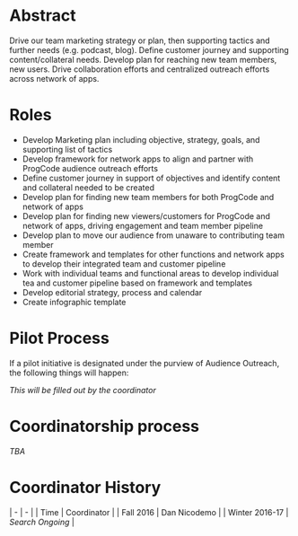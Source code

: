# Abstract

Drive our team marketing strategy or plan, then supporting tactics and further needs (e.g. podcast, blog). Define customer journey and supporting content/collateral needs. Develop plan for reaching new team members, new users. Drive collaboration efforts and centralized outreach efforts across network of apps.

# Roles

* Develop Marketing plan including objective, strategy, goals, and supporting list of tactics
* Develop framework for network apps to align and partner with ProgCode audience outreach efforts
* Define customer journey in support of objectives and identify content and collateral needed to be created
* Develop plan for finding new team members for both ProgCode and network of apps
* Develop plan for finding new viewers/customers for ProgCode and network of apps, driving engagement and team member pipeline
* Develop plan to move our audience from unaware to contributing team member
* Create framework and templates for other functions and network apps to develop their integrated team and customer pipeline
* Work with individual teams and functional areas to develop individual tea and customer pipeline based on framework and templates
* Develop editorial strategy, process and calendar
* Create infographic template

# Pilot Process

If a pilot initiative is designated under the purview of Audience Outreach, the following things will happen:

_This will be filled out by the coordinator_

# Coordinatorship process

_TBA_

# Coordinator History

| - | - |
| Time | Coordinator |
| Fall 2016 | Dan Nicodemo |
| Winter 2016-17 | _Search Ongoing_ |